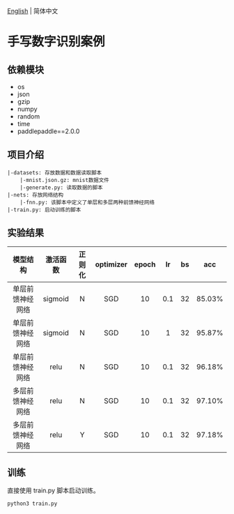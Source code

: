 [English](README_en.md) | 简体中文

# 手写数字识别案例

## 依赖模块
* os
* json
* gzip
* numpy
* random
* time
* paddlepaddle==2.0.0

## 项目介绍
```
|-datasets: 存放数据和数据读取脚本
    |-mnist.json.gz: mnist数据文件
    |-generate.py: 读取数据的脚本
|-nets: 存放网络结构
    |-fnn.py: 该脚本中定义了单层和多层两种前馈神经网络
|-train.py: 启动训练的脚本
```

## 实验结果
|模型结构  |激活函数  |正则化     |optimizer|epoch  |lr    |bs    |acc   |
|:--:     |:--:    |:--:     |:--:     |:--:   |:--:  |:--:  |:--:  |
|单层前馈神经网络  |sigmoid  | N       |SGD      |10     |0.1   |32    |85.03%|
|单层前馈神经网络  |sigmoid  | N       |SGD      |10     |1     |32    |95.87%|
|单层前馈神经网络  |relu     | N       |SGD      |10     |0.1   |32    |96.18%|
|多层前馈神经网络  |relu     | N       |SGD      |10     |0.1   |32    |97.10%|
|多层前馈神经网络  |relu     | Y       |SGD      |10     |0.1   |32    |97.18%|


## 训练
直接使用 train.py 脚本启动训练。
```
python3 train.py
```
